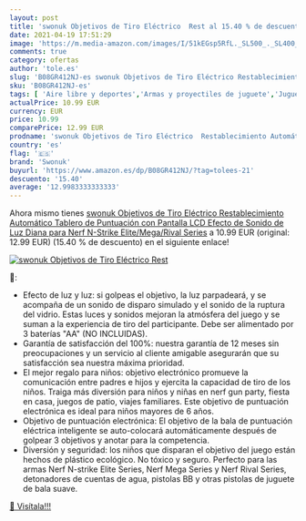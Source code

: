 ```yaml
---
layout: post
title: 'swonuk Objetivos de Tiro Eléctrico  Rest al 15.40 % de descuento'
date: 2021-04-19 17:51:29
image: 'https://m.media-amazon.com/images/I/51kEGsp5RfL._SL500_._SL400_.jpg'
comments: true
category: ofertas
author: 'tole.es'
slug: 'B08GR412NJ-es swonuk Objetivos de Tiro Eléctrico Restablecimiento...'
sku: 'B08GR412NJ-es'
tags: [ 'Aire libre y deportes','Armas y proyectiles de juguete','Juguetes','Juguetes y juegos','nerf','swonuk', ]
actualPrice: 10.99 EUR
currency: EUR
price: 10.99
comparePrice: 12.99 EUR
prodname: 'swonuk Objetivos de Tiro Eléctrico  Restablecimiento Automático  Tablero de Puntuación con Pantalla LCD Efecto de Sonido de Luz  Diana para Nerf N-Strike Elite/Mega/Rival Series'
country: 'es'
flag: '🇪🇸'
brand: 'Swonuk'
buyurl: 'https://www.amazon.es/dp/B08GR412NJ/?tag=tolees-21'
descuento: '15.40'
average: '12.9983333333333'
---
```


Ahora mismo tienes [swonuk Objetivos de Tiro Eléctrico  Restablecimiento Automático  Tablero de Puntuación con Pantalla LCD Efecto de Sonido de Luz  Diana para Nerf N-Strike Elite/Mega/Rival Series](https://www.amazon.es/dp/B08GR412NJ/?tag=tolees-21) a 10.99 EUR (original: 12.99 EUR) (15.40 %  de descuento) en el siguiente enlace!

[![swonuk Objetivos de Tiro Eléctrico  Rest](https://m.media-amazon.com/images/I/51kEGsp5RfL._SL500_._SL400_.jpg)](https://www.amazon.es/dp/B08GR412NJ/?tag=tolees-21)

🔎:

- Efecto de luz y luz: si golpeas el objetivo, la luz parpadeará, y se acompaña de un sonido de disparo simulado y el sonido de la ruptura del vidrio. Estas luces y sonidos mejoran la atmósfera del juego y se suman a la experiencia de tiro del participante. Debe ser alimentado por 3 baterías "AA" (NO INCLUIDAS).
- Garantía de satisfacción del 100%: nuestra garantía de 12 meses sin preocupaciones y un servicio al cliente amigable asegurarán que su satisfacción sea nuestra máxima prioridad.
- El mejor regalo para niños: objetivo electrónico promueve la comunicación entre padres e hijos y ejercita la capacidad de tiro de los niños. Traiga más diversión para niños y niñas en nerf gun party, fiesta en casa, juegos de patio, viajes familiares. Este objetivo de puntuación electrónica es ideal para niños mayores de 6 años.
- Objetivo de puntuación electrónica: El objetivo de la bala de puntuación eléctrica inteligente se auto-colocará automáticamente después de golpear 3 objetivos y anotar para la competencia.
- Diversión y seguridad: los niños que disparan el objetivo del juego están hechos de plástico ecológico. No tóxico y seguro. Perfecto para las armas Nerf N-strike Elite Series, Nerf Mega Series y Nerf Rival Series, detonadores de cuentas de agua, pistolas BB y otras pistolas de juguete de bala suave.

[🛒 Visítala!!!](https://www.amazon.es/dp/B08GR412NJ/?tag=tolees-21)
